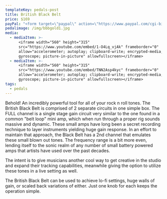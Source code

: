 ```yaml
---
templateKey: pedals-post
title: British Black Belt
price: $169
payPal: "<form target=\"paypal\" action=\"https://www.paypal.com/cgi-bin/webscr\" method=\"post\">\n<input type=\"hidden\" name=\"cmd\" value=\"_s-xclick\">\n<input type=\"hidden\" name=\"hosted_button_id\" value=\"BFK22Z3R4UXQY\">\n<table>\n<tr><td><input type=\"hidden\" name=\"on0\" value=\"Pedal\">Pedal</td></tr><tr><td><select name=\"os0\">\n\t<option value=\"British Black Belt\">British Black Belt $169.00 USD</option>\n</select> </td></tr>\n<tr><td><input type=\"hidden\" name=\"on1\" value=\"Color Option\">Color Option</td></tr><tr><td><select name=\"os1\">\n\t<option value=\"Black\">Black </option>\n\t<option value=\"Gold\">Gold </option>\n</select> </td></tr>\n</table>\n<input type=\"hidden\" name=\"currency_code\" value=\"USD\">\n<input type=\"image\" src=\"https://www.paypalobjects.com/en_US/i/btn/btn_cart_LG.gif\" border=\"0\" name=\"submit\" alt=\"PayPal - The safer, easier way to pay online!\">\n<img alt=\"\" border=\"0\" src=\"https://www.paypalobjects.com/en_US/i/scr/pixel.gif\" width=\"1\" height=\"1\">\n</form>\n"
pedalimage: /img/bbbgold1.jpg
media:
  - mediaItem: >-
      <iframe width="560" height="315"
      src="https://www.youtube.com/embed/1-O4Lq_vjAk" frameborder="0"
      allow="accelerometer; autoplay; clipboard-write; encrypted-media;
      gyroscope; picture-in-picture" allowfullscreen></iframe>
  - mediaItem: >-
      <iframe width="560" height="315"
      src="https://www.youtube.com/embed/TNN2Asp4kyc" frameborder="0"
      allow="accelerometer; autoplay; clipboard-write; encrypted-media;
      gyroscope; picture-in-picture" allowfullscreen></iframe>
tags:
  - pedals
---
```

Behold! An incredibly powerful tool for all of your rock n roll tones. The British Black Belt is comprised of 2 separate circuits in one simple box.
The FULL channel is a single stage gain circuit very similar to the one found in a common
"belt loop" mini amp, which when run through a proper rig sounds massive and dynamic.
These small amps have long been a secret recording technique to layer instruments yielding
huge gain response. In an effort to maintain that approach, the Black Belt has a 2nd channel
that emulates these small blown out tones. The frequency range is a bit more even, lending
itself to the sonic realm of any number of small battery powered amps that artists have used over the past decades.


The intent is to give musicians another cool way to get creative in the studio and expand their
tracking capabilities, meanwhile giving the option to utilize these tones in a live setting as well.


The British Black Belt can be used to achieve lo-fi settings, huge walls of gain, or scaled back
variations of either. Just one knob for each keeps the operation simple.
